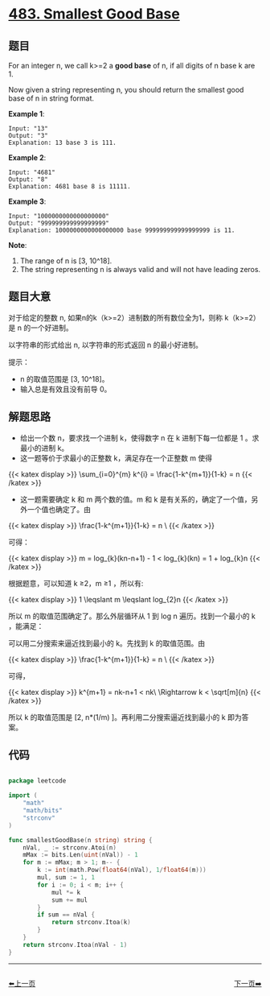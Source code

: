 # [483. Smallest Good Base](https://leetcode.com/problems/smallest-good-base/)


## 题目

For an integer n, we call k>=2 a **good base** of n, if all digits of n base k are 1.

Now given a string representing n, you should return the smallest good base of n in string format.

**Example 1**:

    Input: "13"
    Output: "3"
    Explanation: 13 base 3 is 111.

**Example 2**:

    Input: "4681"
    Output: "8"
    Explanation: 4681 base 8 is 11111.

**Example 3**:

    Input: "1000000000000000000"
    Output: "999999999999999999"
    Explanation: 1000000000000000000 base 999999999999999999 is 11.

**Note**:

1. The range of n is [3, 10^18].
2. The string representing n is always valid and will not have leading zeros.


## 题目大意


对于给定的整数 n, 如果n的k（k>=2）进制数的所有数位全为1，则称 k（k>=2）是 n 的一个好进制。

以字符串的形式给出 n, 以字符串的形式返回 n 的最小好进制。

提示：

- n 的取值范围是 [3, 10^18]。
- 输入总是有效且没有前导 0。



## 解题思路


- 给出一个数 n，要求找一个进制 k，使得数字 n 在 k 进制下每一位都是 1 。求最小的进制 k。
- 这一题等价于求最小的正整数 k，满足存在一个正整数 m 使得

{{< katex display >}} 
	\sum_{i=0}^{m} k^{i} = \frac{1-k^{m+1}}{1-k} = n
{{< /katex >}}


- 这一题需要确定 k 和 m 两个数的值。m 和 k 是有关系的，确定了一个值，另外一个值也确定了。由

{{< katex display >}} 
	\frac{1-k^{m+1}}{1-k} = n \\
{{< /katex >}}


可得：

{{< katex display >}} 
	m = log_{k}(kn-n+1) - 1 < log_{k}(kn) = 1 + log_{k}n
{{< /katex >}}


根据题意，可以知道 k ≥2，m ≥1 ，所以有:

{{< katex display >}} 
	1 \leqslant m \leqslant log_{2}n
{{< /katex >}}


所以 m 的取值范围确定了。那么外层循环从 1 到 log n 遍历。找到一个最小的 k ，能满足：

可以用二分搜索来逼近找到最小的 k。先找到 k 的取值范围。由 

{{< katex display >}} 
	\frac{1-k^{m+1}}{1-k} = n \\
{{< /katex >}}


可得，

{{< katex display >}} 
	k^{m+1} = nk-n+1 < nk\\ \Rightarrow k < \sqrt[m]{n}
{{< /katex >}}


所以 k 的取值范围是 [2, n*(1/m) ]。再利用二分搜索逼近找到最小的 k 即为答案。


## 代码

```go

package leetcode

import (
	"math"
	"math/bits"
	"strconv"
)

func smallestGoodBase(n string) string {
	nVal, _ := strconv.Atoi(n)
	mMax := bits.Len(uint(nVal)) - 1
	for m := mMax; m > 1; m-- {
		k := int(math.Pow(float64(nVal), 1/float64(m)))
		mul, sum := 1, 1
		for i := 0; i < m; i++ {
			mul *= k
			sum += mul
		}
		if sum == nVal {
			return strconv.Itoa(k)
		}
	}
	return strconv.Itoa(nVal - 1)
}


```


----------------------------------------------
<div style="display: flex;justify-content: space-between;align-items: center;">
<p><a href="https://books.halfrost.com/leetcode/ChapterFour/0400~0499/0480.Sliding-Window-Median/">⬅️上一页</a></p>
<p><a href="https://books.halfrost.com/leetcode/ChapterFour/0400~0499/0485.Max-Consecutive-Ones/">下一页➡️</a></p>
</div>
